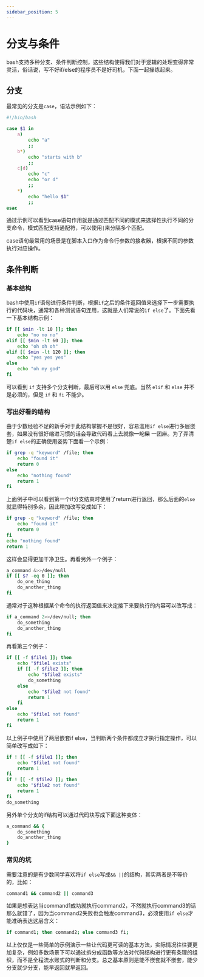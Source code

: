 ```yaml
---
sidebar_position: 5
---
```


# 分支与条件

bash支持多种分支、条件判断控制，这些结构使得我们对于逻辑的处理变得非常灵活，俗话说，写不好if/else的程序员不是好司机，下面一起操练起来。

## 分支
最常见的分支是`case`，语法示例如下：
```bash
#!/bin/bash

case $1 in
    a)
        echo "a"
        ;;
    b*)
        echo "starts with b"
        ;;
    c|d)
        echo "c"
        echo "or d"
        ;;
    *)
        echo "hello $1"
        ;;
esac
```
通过示例可以看到case语句作用就是通过匹配不同的模式来选择性执行不同的分支命令，模式匹配支持通配符，可以使用`|`来分隔多个匹配。

case语句最常用的场景是在脚本入口作为命令行参数的接收器，根据不同的参数执行对应操作。

## 条件判断

### 基本结构
bash中使用`if`语句进行条件判断，根据`if`之后的条件返回值来选择下一步需要执行的代码块，通常和各种测试语句连用，这就是人们常说的`if else`了。下面先看一下基本结构示例：
```bash
if [[ $min -lt 10 ]]; then
    echo "no no no"
elif [[ $min -lt 60 ]]; then
    echo "oh oh oh"
elif [[ $min -lt 120 ]]; then
    echo "yes yes yes"
else
    echo "oh my god"
fi
```
可以看到 `if` 支持多个分支判断，最后可以用 `else` 兜底。当然 `elif` 和 `else` 并不是必须的，但是 `if` 和  `fi` 不能少。

### 写出好看的结构
由于少数经验不足的新手对于此结构掌握不是很好，容易滥用`if else`进行多层嵌套，如果没有很好缩进习惯的话会导致代码看上去就像~~一坨屎~~ 一团麻。为了弄清楚`if else`的正确使用姿势下面看一个示例：
```bash
if grep -q "keyword" /file; then
    echo "found it"
    return 0
else
    echo "nothing found"
    return 1
fi
```
上面例子中可以看到第一个if分支结束时使用了return进行返回，那么后面的`else`就显得特别多余，因此稍加改写变成如下：
```bash
if grep -q "keyword" /file; then
    echo "found it"
    return 0
fi
echo "nothing found"
return 1
```
这样会显得更加干净卫生。再看另外一个例子：
```bash
a_command &>>/dev/null
if [[ $? -eq 0 ]]; then
    do_one_thing
    do_another_thing
fi
```
通常对于这种根据某个命令的执行返回值来决定接下来要执行的内容可以改写成：
```bash
if a_command 2>>/dev/null; then
    do_something
    do_another_thing
fi
```
再看第三个例子：
```bash
if [[ -f $file1 ]]; then
    echo "$file1 exists"
    if [[ -f $file2 ]]; then
        echo "$file2 exists"
        do_something
    else
        echo "$file2 not found"
        return 1
    fi
else
    echo "$file1 not found"
    return 1
fi
```
以上例子中使用了两层嵌套if else，当判断两个条件都成立才执行指定操作，可以简单改写成如下：
```bash
if ! [[ -f $file1 ]]; then
    echo "$file1 not found"
    return 1
fi
if ! [[ -f $file2 ]]; then
    echo "$file2 not found"
    return 1
fi
do_something
```
另外单个分支的if结构可以通过代码块写成下面这种变体：
```bash
a_command && {
    do_something
    do_another_thing
}
```

### 常见的坑
需要注意的是有少数同学喜欢将`if else`写成`&& ||`的结构，其实两者是不等价的，比如：
```bash
command1 && command2 || command3
```
如果是想表达当command1成功就执行command2，不然就执行command3的话那么就错了，因为当command2失败也会触发command3，必须使用`if else`才能准确表达这层含义：
```bash
if command1; then command2; else command3 fi;
```
以上仅仅是一些简单的示例演示一些让代码更可读的基本方法，实际情况往往要更加复杂，例如多数场景下可以通过拆分成函数等方法对代码结构进行更有条理的组织，而不是全程流水账式的判断和分支。总之基本原则是能不嵌套就不嵌套，能少分支就少分支，能早返回就早返回。



